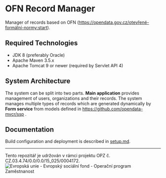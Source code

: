 # OFN Record Manager

Manager of records based on OFN (https://opendata.gov.cz/otevřené-formální-normy:start).

## Required Technologies

- JDK 8 (preferably Oracle)
- Apache Maven 3.5.x
- Apache Tomcat 9 or newer (required by Servlet API 4)

## System Architecture

The system can be split into two parts. __Main application__ provides management of users, organizations and their records. The system manages multiple types of records which are generated dynamically by __Form service__ from models defined in https://github.com/opendata-mvcr/ssp .  

## Documentation

Build configuration and deployment is described in [setup.md](doc/setup.md).

-----

Tento repozitář je udržován v rámci projektu OPZ č. CZ.03.4.74/0.0/0.0/15_025/0004172.
![Evropská unie - Evropský sociální fond - Operační program Zaměstnanost](https://data.gov.cz/images/ozp_logo_cz.jpg)
